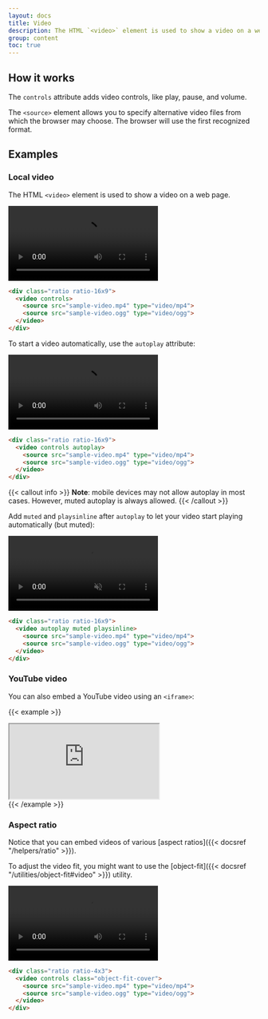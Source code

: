```yaml
---
layout: docs
title: Video
description: The HTML `<video>` element is used to show a video on a web page.
group: content
toc: true
---
```


## How it works

The `controls` attribute adds video controls, like play, pause, and volume.

The `<source>` element allows you to specify alternative video files from which the browser may choose.
The browser will use the first recognized format.

## Examples

### Local video

The HTML `<video>` element is used to show a video on a web page.

<div class="bd-example">
  <div class="ratio ratio-16x9">
    <video controls>
      <source src="assets/media/sample-video.mp4" type="video/mp4">
      <source src="assets/media/sample-video.ogg" type="video/ogg">
    </video>
  </div>
</div>

```html
<div class="ratio ratio-16x9">
  <video controls>
    <source src="sample-video.mp4" type="video/mp4">
    <source src="sample-video.ogg" type="video/ogg">
  </video>
</div>
```

To start a video automatically, use the `autoplay` attribute:

<div class="bd-example">
  <div class="ratio ratio-16x9">
    <video controls autoplay>
      <source src="assets/media/sample-video.mp4" type="video/mp4">
      <source src="assets/media/sample-video.ogg" type="video/ogg">
    </video>
  </div>
</div>

```html
<div class="ratio ratio-16x9">
  <video controls autoplay>
    <source src="sample-video.mp4" type="video/mp4">
    <source src="sample-video.ogg" type="video/ogg">
  </video>
</div>
```

{{< callout info >}}
**Note**: mobile devices may not allow autoplay in most cases. However, muted autoplay is always allowed.
{{< /callout >}}

Add `muted` and `playsinline` after `autoplay` to let your video start playing automatically (but muted):

<div class="bd-example">
  <div class="ratio ratio-16x9">
    <video autoplay muted playsinline>
      <source src="assets/media/sample-video.mp4" type="video/mp4">
      <source src="assets/media/sample-video.ogg" type="video/ogg">
    </video>
  </div>
</div>

```html
<div class="ratio ratio-16x9">
  <video autoplay muted playsinline>
    <source src="sample-video.mp4" type="video/mp4">
    <source src="sample-video.ogg" type="video/ogg">
  </video>
</div>
```

### YouTube video

You can also embed a YouTube video using an `<iframe>`:

{{< example >}}
<div class="ratio ratio-16x9">
  <iframe src="https://www.youtube.com/embed/zpOULjyy-n8?rel=0" title="YouTube video" allowfullscreen></iframe>
</div>
{{< /example >}}

### Aspect ratio

Notice that you can embed videos of various [aspect ratios]({{< docsref "/helpers/ratio" >}}).

To adjust the video fit, you might want to use the [object-fit]({{< docsref "/utilities/object-fit#video" >}}) utility.

<div class="bd-example">
  <div class="ratio ratio-4x3">
    <video controls class="object-fit-cover">
      <source src="assets/media/sample-video.mp4" type="video/mp4">
      <source src="assets/media/sample-video.ogg" type="video/ogg">
    </video>
  </div>
</div>

```html
<div class="ratio ratio-4x3">
  <video controls class="object-fit-cover">
    <source src="sample-video.mp4" type="video/mp4">
    <source src="sample-video.ogg" type="video/ogg">
  </video>
</div>
```

